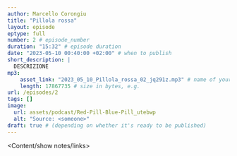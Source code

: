 ```yaml
---
author: Marcello Corongiu
title: "Pillola rossa"
layout: episode
eptype: full
number: 2 # episode_number
duration: "15:32" # episode duration
date: "2023-05-10 00:40:00 +02:00" # when to publish
short_description: |
  DESCRIZIONE
mp3:
    asset_link: "2023_05_10_Pillola_rossa_02_jq291z.mp3" # name of your MP3 file, e.g. 
    length: 17867735 # size in bytes, e.g. 
url: /episodes/2
tags: []
image: 
  url: assets/podcast/Red-Pill-Blue-Pill_utebwp
  alt: "Source: <someone>"
draft: true # (depending on whether it's ready to be published)
---
```


<Content/show notes/links>